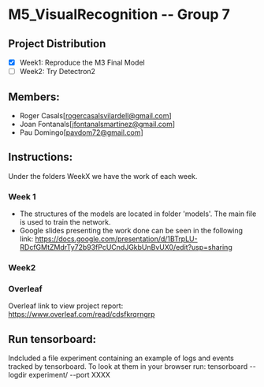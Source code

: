 # M5_VisualRecognition -- Group 7
## Project Distribution
- [x] Week1: Reproduce the M3 Final Model
- [ ] Week2: Try Detectron2

## Members:
- Roger Casals[rogercasalsvilardell@gmail.com]
- Joan Fontanals[jfontanalsmartinez@gmail.com]
- Pau Domingo[pavdom72@gmail.com]

## Instructions:
Under the folders WeekX we have the work of each week.

### Week 1
- The structures of the models are located in folder 'models'. The main file is used to train the network. 
- Google slides presenting the work done can be seen in the following link: https://docs.google.com/presentation/d/1BTrpLU-RDcfGMtZMdrTy72b93fPcUCndJGkbUnBvUX0/edit?usp=sharing

### Week2

### Overleaf
Overleaf link to view project report: https://www.overleaf.com/read/cdsfkrqrngrp

## Run tensorboard:
Indcluded a file experiment containing an example of logs and events tracked by tensorboard. To look at them in your browser run:
tensorboard --logdir experiment/ --port XXXX
